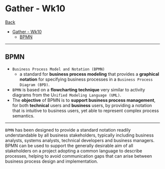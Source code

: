# Gather - Wk10

[Back](../gather.md)

- [Gather - Wk10](#gather---wk10)
  - [BPMN](#bpmn)

---

## BPMN

- `Business Process Model and Notation (BPMN)`
  - a standard for **business process modeling** that provides a **graphical notation** for specifying business processes in a `Business Process Diagram (BPD)`.
- `BPMN` is based on a **flowcharting technique** very similar to activity diagrams from the U`nified Modeling Language (UML)`.
- The **objective** of BPMN is to **support business process management**, for both **technical** users and **business** users, by providing a notation that is intuitive to business users, yet able to represent complex process semantics.
  
---

`BPMN` has been designed to provide a standard notation readily understandable by all business stakeholders, typically including business analysts, systems analysts, technical developers and business managers. 
BPMN can be used to support the generally desirable aim of all stakeholders on a project adopting a common language to describe processes, helping to avoid communication gaps that can arise between business process design and implementation.
